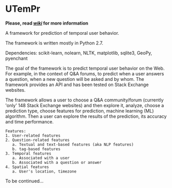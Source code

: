 # UTemPr

**Please, read [_wiki_](https://github.com/Nik0l/UTemPr/wiki) for more information**

A framework for prediction of temporal user behavior.

The framework is written mostly in Python 2.7.

Dependencies:
scikit-learn, nolearn, NLTK, matplotlib, sqlite3, GeoPy, pyenchant

The goal of the framework is to predict temporal user behavior on the Web. For example, in the context of Q&A forums, to predict when a user answers a question, when a new question will be asked and by whom. The framework provides an API and has been tested on Stack Exchange websites.

The framework allows a user to choose a Q&A community/forum (currently 'only' 148 Stack Exchange websites) and then explore it, analyze, choose a prediction type, choose features for prediction, machine learning (ML) algorithm. Then a user can explore the results of the prediction, its accuracy and time performance.
```
Features:
1. User-related features
2. Question-related features
   a. Textual and text-based features (aka NLP features)
   b. tag-based features
3. Temporal features
   a. Associated with a user
   b. Associated with a question or answer
4. Spatial features
   a. User's location, timezone
```
To be continued...
